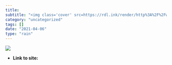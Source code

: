 ```yaml
---
title: 
subtitle: "<img class='cover' src=https://rdl.ink/render/http%3A%2F%2Fwww.leptonica.com>"
category: "uncategorized"
tags: []
date: "2021-04-06"
type: "rain"
---
```

<img class="cover" src=https://rdl.ink/render/http%3A%2F%2Fwww.leptonica.com>


* **Link to site:** **[](http://www.leptonica.com)**